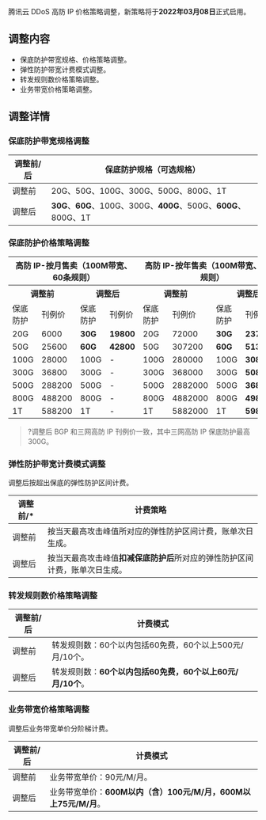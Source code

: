
腾讯云 DDoS 高防 IP 价格策略调整，新策略将于**2022年03月08日**正式启用。

## 调整内容
- 保底防护带宽规格、价格策略调整。
- 弹性防护带宽计费模式调整。
- 转发规则数价格策略调整。
- 业务带宽价格策略调整。


## 调整详情
### 保底防护带宽规格调整
| 调整前/后 | 保底防护规格（可选规格）                                 |
| ------------- | ------------------------------------------------------------ |
| 调整前        | 20G、50G、100G、300G、500G、800G、1T                         |
| 调整后        | **30G**、**60G**、100G、300G、**400G**、500G、**600G**、800G、1T |

### 保底防护价格策略调整
<table>
<thead>
<tr>
<th colspan=4>高防 IP-按月售卖（100M带宽、60条规则）</th>
<th colspan=4>高防 IP-按年售卖（100M带宽、60条规则）</th>
</tr>
</thead>
<tbody><tr>
<th colspan=2>调整前</th>
<th colspan=2>调整后</td>
<th colspan=2>调整前</th>
<th colspan=2>调整后</td>
</tr>
<tr>
<td>保底防护</td>
<td>刊例价</td>
<td>保底防护</td>
<td>刊例价</td>
<td>保底防护</td>
<td>刊例价</td>
<td>保底防护</td>
<td>刊例价</td>
</tr>
<tr>
<td>20G</td>
<td>6000</td>
<td><strong>30G</strong></td>
<td><strong>19800</strong></td>
<td>20G</td>
<td>72000</td>
<td><strong>30G</strong></td>
<td><strong>237600</strong></td>
</tr>
<tr>
<td>50G</td>
<td>25600</td>
<td><strong>60G</strong></td>
<td><strong>42800</strong></td>
<td>50G</td>
<td>307200</td>
<td><strong>60G</strong></td>
<td><strong>513600</strong></td>
</tr>
<tr>
<td>100G</td>
<td>28000</td>
<td>100G</td>
<td>-</td>
<td>100G</td>
<td>280000</td>
<td>100G</td>
<td><strong>308000</strong></td>
</tr>
<tr>
<td>300G</td>
<td>36800</td>
<td>300G</td>
<td>-</td>
<td>300G</td>
<td>368000</td>
<td>300G</td>
<td><strong>508000</strong></td>
</tr>
<tr>
<td>500G</td>
<td>288200</td>
<td>500G</td>
<td>-</td>
<td>500G</td>
<td>2882000</td>
<td>500G</td>
<td><strong>3680000</strong></td>
</tr>
<tr>
<td>800G</td>
<td>488200</td>
<td>800G</td>
<td>-</td>
<td>800G</td>
<td>4882000</td>
<td>800G</td>
<td><strong>4982000</strong></td>
</tr>
<tr>
<td>1T</td>
<td>588200</td>
<td>1T</td>
<td>-</td>
<td>1T</td>
<td>5882000</td>
<td>1T</td>
<td><strong>5982000</strong></td>
</tr>
</tbody></table>

>?调整后 BGP 和三网高防 IP 刊例价一致，其中三网高防 IP 保底防护最高300G。
>

### 弹性防护带宽计费模式调整
调整后按超出保底的弹性防护区间计费。

| 调整前/* | 计费策略                                               |
| ------------- | ------------------------------------------------------------ |
| 调整前        | 按当天最高攻击峰值所对应的弹性防护区间计费，账单次日生成。   |
| 调整后        | 按当天最高攻击峰值**扣减保底防护后**所对应的弹性防护区间计费，账单次日生成。 |

### 转发规则数价格策略调整

| **调整前/后** | **计费模式**                                               |
| ------------- | ---------------------------------------------------------- |
| 调整前        | 转发规则数：60个以内包括60免费，60个以上500元/月/10个。    |
| 调整后        | 转发规则数：**60个以内包括60免费，60个以上60元/月/10个**。 |

### 业务带宽价格策略调整
调整后业务带宽单价分阶梯计费。

| **调整前/后** | **计费模式**                                                 |
| ------------- | ------------------------------------------------------------ |
| 调整前        | 业务带宽单价：90元/M/月。                                    |
| 调整后        | 业务带宽单价：**600M以内（含）100元/M/月，600M以上75元/M/月**。 |

 



